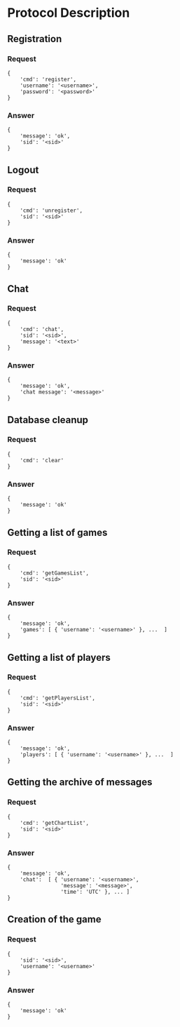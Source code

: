 Protocol Description
====================
## Registration ##

### Request ######
<pre><code>{
    'cmd': 'register',
    'username': '&lt;username&gt;',
    'password': '&lt;password&gt;'
}</code></pre>
### Answer ######
<pre><code>{
    'message': 'ok',
    'sid': '&lt;sid&gt;'
}</code></pre>

## Logout ##

### Request ######
<pre><code>{
    'cmd': 'unregister',
    'sid': '&lt;sid&gt;'
}</code></pre>
### Answer ######
<pre><code>{
    'message': 'ok'
}</code></pre>

## Chat ##
### Request ######
<pre><code>{
    'cmd': 'chat',
    'sid': '&lt;sid&gt;',
    'message': '&lt;text&gt;'
}</code></pre>
### Answer ######
<pre><code>{
    'message': 'ok',
    'chat message': '&lt;message&gt;'
}</code></pre>

## Database cleanup ##
### Request ######
<pre><code>{
    'cmd': 'clear'
}</code></pre>
### Answer ######
<pre><code>{
    'message': 'ok'
}</code></pre>

## Getting a list of games ##

### Request ######
<pre><code>{
    'cmd': 'getGamesList',
    'sid': '&lt;sid&gt;'
}</code></pre>
### Answer ######
<pre><code>{
    'message': 'ok',
    'games': [ { 'username': '&lt;username&gt;' }, ...  ]
}</code></pre>

## Getting a list of players ##

### Request ######
<pre><code>{
    'cmd': 'getPlayersList',
    'sid': '&lt;sid&gt;'
}</code></pre>
### Answer ######
<pre><code>{
    'message': 'ok',
    'players': [ { 'username': '&lt;username&gt;' }, ...  ]
}</code></pre>

## Getting the archive of messages ##

### Request ######
<pre><code>{
    'cmd': 'getChartList',
    'sid': '&lt;sid&gt;'
}</code></pre>
### Answer ######
<pre><code>{
    'message': 'ok',
    'chat':  [ { 'username': '&lt;username&gt;',
                 'message': '&lt;message&gt;',
                 'time': 'UTC' }, ... ]
}</code></pre>

## Creation of the game ##

### Request ######
<pre><code>{
    'sid': '&lt;sid&gt;',
    'username': '&lt;username&gt;'
}</code></pre>
### Answer ######
<pre><code>{
    'message': 'ok'
}</code></pre>